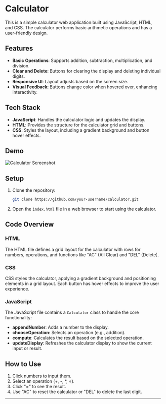 
# Calculator

This is a simple calculator web application built using JavaScript, HTML, and CSS. The calculator performs basic arithmetic operations and has a user-friendly design.

## Features

- **Basic Operations**: Supports addition, subtraction, multiplication, and division.
- **Clear and Delete**: Buttons for clearing the display and deleting individual digits.
- **Responsive UI**: Layout adjusts based on the screen size.
- **Visual Feedback**: Buttons change color when hovered over, enhancing interactivity.

## Tech Stack

- **JavaScript**: Handles the calculator logic and updates the display.
- **HTML**: Provides the structure for the calculator grid and buttons.
- **CSS**: Styles the layout, including a gradient background and button hover effects.

## Demo

![Calculator Screenshot](./calculator-screenshot.png)

## Setup

1. Clone the repository:
   ```bash
   git clone https://github.com/your-username/calculator.git
   ```
2. Open the `index.html` file in a web browser to start using the calculator.

## Code Overview

### HTML

The HTML file defines a grid layout for the calculator with rows for numbers, operations, and functions like "AC" (All Clear) and "DEL" (Delete).

### CSS

CSS styles the calculator, applying a gradient background and positioning elements in a grid layout. Each button has hover effects to improve the user experience.

### JavaScript

The JavaScript file contains a `Calculator` class to handle the core functionality:
- **appendNumber**: Adds a number to the display.
- **chooseOperation**: Selects an operation (e.g., addition).
- **compute**: Calculates the result based on the selected operation.
- **updateDisplay**: Refreshes the calculator display to show the current input or result.

## How to Use

1. Click numbers to input them.
2. Select an operation (+, -, *, ÷).
3. Click "=" to see the result.
4. Use "AC" to reset the calculator or "DEL" to delete the last digit.

---
